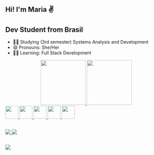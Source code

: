 ## Hi! I'm Maria ✌
## Dev Student from Brasil

- 👩‍🎓 Studying (3rd semester) Systems Analysis and Development
- 😄 Pronouns: She/Her
- 👩‍💻 Learning: Full Stack Development 

<div align="center">
  <a href="https://github.com/marialupiao">
  <img height="140em" src="https://github-readme-stats.vercel.app/api?username=marialupiao&show_icons=true&theme=aura&include_all_commits=true&count_private=true"/>
  <img height="140em" src="https://github-readme-stats.vercel.app/api/top-langs/?username=marialupiao&layout=compact&langs_count=7&theme=aura"/>
</div>

<img height="40" width="40" src="https://cdn.jsdelivr.net/gh/devicons/devicon/icons/git/git-original.svg"/>
<img height="40" width="40" src="https://cdn.jsdelivr.net/gh/devicons/devicon/icons/github/github-original-wordmark.svg"/>
<img height="40" width="40" src="https://cdn.jsdelivr.net/gh/devicons/devicon/icons/mysql/mysql-original-wordmark.svg" />
<img height="40" width="40" src="https://cdn.jsdelivr.net/gh/devicons/devicon/icons/java/java-original.svg"/>
<img height="40" width="40" src="https://cdn.jsdelivr.net/gh/devicons/devicon/icons/spring/spring-original.svg" />
          
          
##

<img src="https://img.shields.io/badge/IntelliJ_IDEA-000000.svg?style=for-the-badge&logo=intellij-idea&logoColor=white" />
<img src="https://img.shields.io/badge/Visual_Studio-5C2D91?style=for-the-badge&logo=visual%20studio&logoColor=white" />

<div> 
  
 ##
 
<div>

 <a href="https://www.linkedin.com/in/marialupiao" target="_blank"><img src="https://img.shields.io/badge/-LinkedIn-%230077B5?style=for-the-badge&logo=linkedin&logoColor=white" target="_blank"></a> 
 
</div>                                               
           
          
          
          



